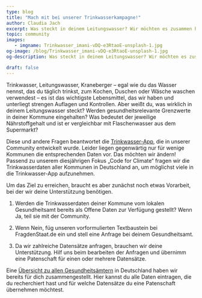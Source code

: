 ```yaml
---
type: blog
title: "Mach mit bei unserer Trinkwasserkampagne!"
author: Claudia Jach
excerpt: Was steckt in deinem Leitungswasser? Wir möchten es zusammen herausfinden und die Trinkwasser-App aus unserer Community mit den entsprechenden Daten füllen. Hilf uns dabei, indem du die Daten deiner Kommune recherchierst bzw. anfragst!
topic: community
images:
   - imgname: Trinkwasser_imani-vDQ-e3RtaoE-unsplash-1.jpg
og-image: /blog/Trinkwasser_imani-vDQ-e3RtaoE-unsplash-1.jpg
og-description: Was steckt in deinem Leitungswasser? Wir möchten es zusammen herausfinden und die Trinkwasser-App aus unserer Community mit den entsprechenden Daten füllen.

draft: false
---
```


Trinkwasser, Leitungswasser, Kraneberger – egal wie du das Wasser nennst, das du täglich trinkst, zum Kochen, Duschen oder Wäsche waschen verwendest – es ist das wichtigste Lebensmittel, das wir haben und unterliegt strengen Auflagen und Kontrollen. Aber weißt du, was wirklich in deinem Leitungswasser steckt? Werden gesundheitsrelevante Grenzwerte in deiner Kommune eingehalten? Was bedeutet der jeweilige Nährstoffgehalt und ist er vergleichbar mit Flaschenwasser aus dem Supermarkt?

Diese und andere Fragen beantwortet die [Trinkwasser-App](https://trinkwasser.codefor.de/), die in unserer Community entwickelt wurde. Leider liegen gegenwärtig nur für wenige Kommunen die entsprechenden Daten vor. Das möchten wir ändern! Passend zu unserem diesjährigen Fokus „Code for Climate“ fragen wir die Trinkwasserdaten aller Kommunen in Deutschland an, um möglichst viele in die Trinkwasser-App aufzunehmen.

Um das Ziel zu erreichen, braucht es aber zunächst noch etwas Vorarbeit, bei der wir deine Unterstützung benötigen.

1. Werden die Trinkwasserdaten deiner Kommune vom lokalen Gesundheitsamt bereits als Offene Daten zur Verfügung gestellt? Wenn Ja, teil sie mit der Community.

2. Wenn Nein, füg unseren vorformulierten Textbaustein bei FragdenStaat.de ein und stell eine Anfrage bei deinem Gesundheitsamt.

3. Da wir zahlreiche Datensätze anfragen, brauchen wir deine Unterstützung. Hilf uns beim bearbeiten der Anfragen und übernimm eine Patenschaft für einen oder mehrere Datensätze. 

Eine [Übersicht zu allen Gesundheitsämtern](https://docs.google.com/spreadsheets/d/1peeFmvHIZgv-WunkLMmGVS2h933VJR-DxwwMtahZx4g/edit#gid=74020130) in Deutschland haben wir bereits für dich zusammengestellt. Hier kannst du alle Daten eintragen, die du recherchiert hast und für welche Datensätze du eine Patenschaft übernehmen möchtest.
